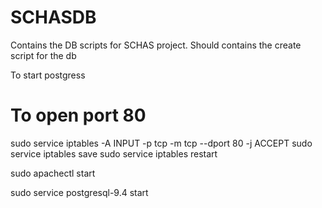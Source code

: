 SCHASDB
=======
Contains the DB scripts for SCHAS project. Should contains the create script for the db

To start postgress 

To open port 80
===============
sudo service iptables -A INPUT -p tcp -m tcp --dport 80 -j ACCEPT
sudo service iptables save
sudo service iptables restart 

sudo apachectl start 

sudo service postgresql-9.4 start

